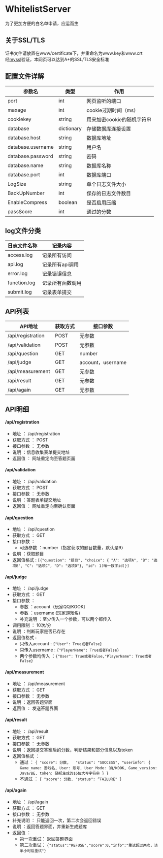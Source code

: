 # WhitelistServer
为了更加方便的白名单申请，应运而生

## 关于SSL/TLS
证书文件请放置在www/certificate下，并重命名为www.key和www.crt  
经[myssl](https://myssl.com/)验证，本网页可以达到A+的SSL/TLS安全标准

## 配置文件详解

| 参数名           | 类型 | 作用          |
| ----------------- | -------- | ----------------- |
| port | int     | 网页监听的端口            |
| maxage   | int     | cookie过期时间（ms）            |
| cookiekey     | string      | 用来加密cookie的随机字符串            |
| database       | dictionary      | 存储数据库连接设置 |
| database.host  | string      | 数据库地址            |
| database.username       | string      | 用户名            |
| database.password        | string      | 密码            |
| database.name        | string      | 数据库名称            |
| database.port        | int      | 数据库端口            |
| LogSize       | string      | 单个日志文件大小            |
| BackUpNumber        | int      | 保存的日志文件数目            |
| EnableCompress        | boolean      | 是否启用压缩            |
| passScore       | int      | 通过的分数            |

## log文件分类

| 日志文件名称           | 记录内容          |
| ----------------- | ----------------- |
| access.log | 记录所有访问     |
| api.log   | 记录所有api调用     |
| error.log     | 记录错误信息      | 
| function.log       | 记录所有函数调用      |
| submit.log  | 记录表单提交      | 

## API列表

| API地址           | 获取方式 | 接口参数          |
| ----------------- | -------- | ----------------- |
| /api/registration | POST     | 无参数            |
| /api/validation   | POST     | 无参数            |
| /api/question     | GET      | number            |
| /api/judge        | GET      | account，username |
| /api/measurement  | GET      | 无参数            |
| /api/result       | GET      | 无参数            |
| /api/again        | GET      | 无参数            |

## API明细

#### **/api/registration**
  * 地址 ： /api/registration
  * 获取方式 ： POST
  * 接口参数 ： 无参数
  * 说明 ：信息收集表单提交地址
  * 返回值 ： 网址重定向至答题页面
#### **/api/validation**
  * 地址 ： /api/validation
  * 获取方式 ： POST
  * 接口参数 ： 无参数
  * 说明 ：答题表单提交地址
  * 返回值 ： 网址重定向至确认页面
#### **/api/question**
  * 地址 ： /api/question
  * 获取方式 ： GET
  * 接口参数 ： 
     * 可选参数 ：number（指定获取的题目数量，默认是9）
  * 说明 ：获取题目
  * 返回值格式 : 
  `[{"question": "题目",
    "choice": {
    "A": "选项A",
    "B": "选项B",
    "C": "选项C",
    "D": "选项D"},
    "id": 1(唯一数字id)}]`
#### **/api/judge**
  * 地址 ： /api/judge
  * 获取方式 ： GET
  * 接口参数 ： 
     * 参数 ：account（玩家QQ/KOOK）
     * 参数 ：username (玩家游戏名)
     * 补充说明 ：至少传入一个参数，可以两个都传入
  * 调用限制 ： 10次/分
  * 说明 ：判断玩家是否已存在
  * 返回值格式 : 
     * 只传入account : `{"User": True或者False}`
     * 只传入username : `{"PlayerName": True或者False}`
     * 两个参数均传入 ：`{"User": True或者False,"PlayerName": True或者False}`
#### **/api/measurement**
  * 地址 ： /api/measurement
  * 获取方式 ： GET
  * 接口参数 ： 无参数
  * 说明 ：返回答题界面
  * 返回值 ： 发送答题界面
#### **/api/result**
  * 地址 ： /api/result
  * 获取方式 ： GET
  * 接口参数 ： 无参数
  * 说明 ：返回提交答案后的分数，判断结果和部分信息以及token
  * 返回值格式 ： 
    * 通过 ： 
    `{
        "score": 分数,  
        "status": "SUCCESS",
        "userinfo": {
            Game_name: 游戏名,
            User: 账号,
            User_Mode: QQ/KOOK,
            Game_version: Java/BE,
            token: 随机生成的16位大写字符串
        }
    }`
    * 不通过 ：
    `{
        "score": 分数,
        "status": “FAILURE"
    }`
#### **/api/again**
  * 地址 ： /api/again
  * 获取方式 ： GET
  * 接口参数 ： 无参数
  * 补充说明 ： 只能返回一次，第二次会返回错误
  * 说明 ：返回答题界面，并重新生成题库
  * 返回值 ： 
    * 第一次重试： 返回答题界面 
    * 第二次重试： `{"status":"REFUSE","score":0,"info":"重试超过两次，请半小时后重试"}`
